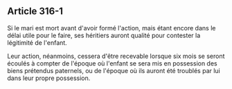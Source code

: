Article 316-1
----
Si le mari est mort avant d'avoir formé l'action, mais étant encore dans le
délai utile pour le faire, ses héritiers auront qualité pour contester la
légitimité de l'enfant.

Leur action, néanmoins, cessera d'être recevable lorsque six mois se seront
écoulés à compter de l'époque où l'enfant se sera mis en possession des biens
prétendus paternels, ou de l'époque où ils auront été troublés par lui dans leur
propre possession.
